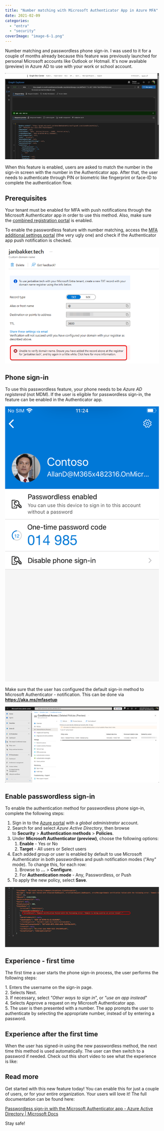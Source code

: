 ```yaml
---
title: "Number matching with Microsoft Authenticator App in Azure MFA"
date: 2021-02-09
categories: 
  - "entra"
  - "security"
coverImage: "image-6-1.png"
---
```


Number matching and passwordless phone sign-in. I was used to it for a couple of months already because this feature was previously launched for personal Microsoft accounts like Outlook or Hotmail. It's now available (preview) in Azure AD to use with your work or school account.

![](/assets/images/image-6.png)

When this feature is enabled, users are asked to match the number in the sign-in screen with the number in the Authenticator app. After that, the user needs to authenticate through PIN or biometric like fingerprint or face-ID to complete the authentication flow.

## Prerequisites

Your tenant must be enabled for MFA with push notifications through the Microsoft Authenticator app in order to use this method. Also, make sure the [combined registration portal](https://docs.microsoft.com/en-us/azure/active-directory/authentication/concept-registration-mfa-sspr-combined) is enabled.

To enable the passwordless feature with number matching, access the [MFA additional settings portal](https://account.activedirectory.windowsazure.com/usermanagement/mfasettings.aspx?tenantId=39a5568b-aafd-430a-a6a5-715bd29ce240&culture=en-us&requestInitiatedContext=users) (the very ugly one) and check if the Authenticator app push notification is checked.

![](/assets/images/image-2.png)

## Phone sign-in

To use this passwordless feature, your phone needs to be _Azure AD registered_ (not MDM). If the user is eligible for passwordless sign-in, the feature can be enabled in the Authenticator app.

![](/assets/images/IMG_0023.png)

Make sure that the user has configured the default sign-in method to Microsoft Authenticator - notification. This can be done via **https://aka.ms/mfasetup**

![](/assets/images/image-4.png)

## Enable passwordless sign-in

To enable the authentication method for passwordless phone sign-in, complete the following steps:

1. Sign in to the [Azure portal](https://portal.azure.com/) with a _global administrator_ account.
2. Search for and select _Azure Active Directory_, then browse to **Security** > **Authentication methods** > **Policies**.
3. Under **Microsoft Authenticator (preview)**, choose the following options:
    1. **Enable** - Yes or No
    2. **Target** - All users or Select users
4. Each added group or user is enabled by default to use Microsoft Authenticator in both passwordless and push notification modes ("Any" mode). To change this, for each row:
    1. Browse to **...** > **Configure**.
    2. For **Authentication mode** - Any, Passwordless, or Push
5. To apply the new policy, select **Save**.

![](/assets/images/image-3.png)

## Experience - first time

The first time a user starts the phone sign-in process, the user performs the following steps:

1\. Enters the username on the sign-in page.  
2\. Selects Next.  
3\. If necessary, select _"Other ways to sign in_", or _"use an app instead_"  
4\. Selects Approve a request on my Microsoft Authenticator app.  
5\. The user is then presented with a number. The app prompts the user to authenticate by selecting the appropriate number, instead of by entering a password.

## Experience after the first time

When the user has signed-in using the new passwordless method, the next time this method is used automatically. The user can then switch to a password if needed. Check out this short video to see what the experience is like:

## Read more

Get started with this new feature today! You can enable this for just a couple of users, or for your entire organization. Your users will love it! The full documentation can be found here:

[Passwordless sign-in with the Microsoft Authenticator app - Azure Active Directory | Microsoft Docs](https://docs.microsoft.com/en-us/azure/active-directory/authentication/howto-authentication-passwordless-phone)

Stay safe!
